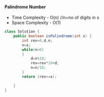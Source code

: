 #### Palindrome Number

- Time Complexity - O(n)               //n=no of digits in x
- Space Complexity - O(1)

```java
class Solution {
    public boolean isPalindrome(int x) {
        int rev=0,d,n;
        n=x;
        while(n>0)
        {
            d=n%10;
            rev=rev*10+d;
            n=n/10;
        }
        return (rev==x);
        
    }
}
```

